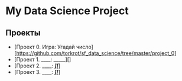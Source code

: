# My Data Science Project

## Проекты

* [Проект 0. Игра: Угадай число][https://github.com/torkrot/sf_data_science/tree/master/project_0]
* [Проект 1. ____: _____][]
* [Проект 2. ____: _____][_____]
* [Проект 3. ____: _____][_____]